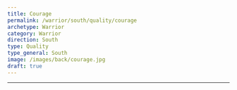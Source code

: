 ```yaml
---
title: Courage
permalink: /warrior/south/quality/courage
archetype: Warrior
category: Warrior
direction: South
type: Quality
type_general: South
image: /images/back/courage.jpg
draft: true
---
```


---
